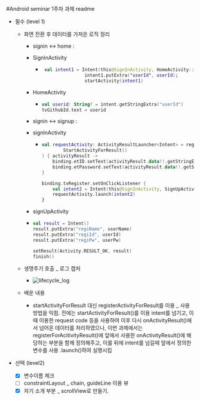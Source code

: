 #Android seminar 1주차 과제 readme

* 필수 (level 1)

  * 화면 전환 후 데이터를 가져온 로직 정리

    * signin <-> home :  

    * SignInActivity 	

      * ```kotlin
         val intent1 = Intent(this@SignInActivity, HomeActivity::class.java)
                        intent1.putExtra("userId", userId);
                        startActivity(intent1)
        ```

    * HomeActivity

      * ```kotlin
        val userid: String? = intent.getStringExtra("userId")
        tvGithubId.text = userid
        ```

    * signin <-> signup : 

    * signInActivity

      * ```kotlin
        val requestActivity: ActivityResultLauncher<Intent> = registerForActivityResult(
                StartActivityForResult()
        ) { activityResult ->
            binding.etID.setText(activityResult.data!!.getStringExtra("regiId").toString());
            binding.etPassword.setText(activityResult.data!!.getStringExtra("regiPw").toString());
        }
        
        binding.tvRegister.setOnClickListener {
            val intent2 = Intent(this@SignInActivity, SignUpActivity::class.java)
            requestActivity.launch(intent2)
        }
        ```

    * signUpActivity

    * ```kotlin
      val result = Intent()
      result.putExtra("regiName", userName)
      result.putExtra("regiId", userId)
      result.putExtra("regiPw", userPw)
      
      setResult(Activity.RESULT_OK, result)
      finish()
      ```

  * 생명주기 호출 _ 로그 캡처

    * ![lifecycle_log](https://user-images.githubusercontent.com/59916029/115951971-9443b800-a51e-11eb-8b45-462ba863965d.PNG)


  * 배운 내용

    * startActivityForResult 대신 registerActivityForResult를 이용 _ 사용방법을 익힘.
      전에는 startActivityForResult()를 이용 intent를 넘기고, 이때 이용한 request code 등을 사용하여 이후 다시 onActivityResult()에서 넘어온 데이터를 처리하였으나, 이번 과제에서는 registerForAcitivityResult()에 앞에서 사용한 onActivityResult()에 해당하는 부분을 함께 정의해주고, 이를 뒤에  intent를 넘길때 앞에서 정의한 변수를 사용 .launch()하여 실행시킴 

* 선택 (level2)

  - [x] 변수이름 체크
  - [ ] constraintLayout _ chain, guideLine 이용 뷰
  - [x] 자기 소개 부분  _ scrollView로 만들기. 
